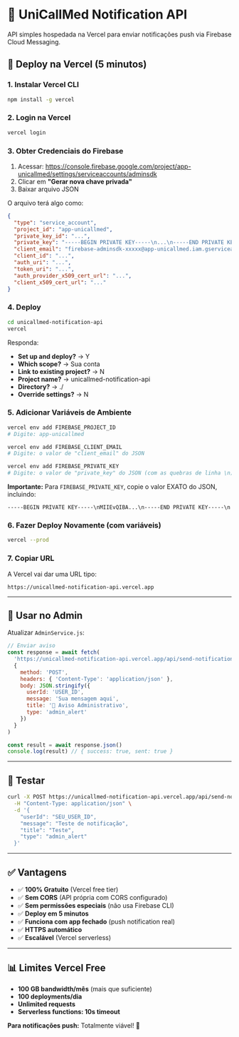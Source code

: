 # 🔔 UniCallMed Notification API

API simples hospedada na Vercel para enviar notificações push via Firebase Cloud Messaging.

## 🚀 Deploy na Vercel (5 minutos)

### **1. Instalar Vercel CLI**

```bash
npm install -g vercel
```

### **2. Login na Vercel**

```bash
vercel login
```

### **3. Obter Credenciais do Firebase**

1. Acessar: https://console.firebase.google.com/project/app-unicallmed/settings/serviceaccounts/adminsdk
2. Clicar em **"Gerar nova chave privada"**
3. Baixar arquivo JSON

O arquivo terá algo como:

```json
{
  "type": "service_account",
  "project_id": "app-unicallmed",
  "private_key_id": "...",
  "private_key": "-----BEGIN PRIVATE KEY-----\n...\n-----END PRIVATE KEY-----\n",
  "client_email": "firebase-adminsdk-xxxxx@app-unicallmed.iam.gserviceaccount.com",
  "client_id": "...",
  "auth_uri": "...",
  "token_uri": "...",
  "auth_provider_x509_cert_url": "...",
  "client_x509_cert_url": "..."
}
```

### **4. Deploy**

```bash
cd unicallmed-notification-api
vercel
```

Responda:
- **Set up and deploy?** → Y
- **Which scope?** → Sua conta
- **Link to existing project?** → N
- **Project name?** → unicallmed-notification-api
- **Directory?** → ./
- **Override settings?** → N

### **5. Adicionar Variáveis de Ambiente**

```bash
vercel env add FIREBASE_PROJECT_ID
# Digite: app-unicallmed

vercel env add FIREBASE_CLIENT_EMAIL
# Digite: o valor de "client_email" do JSON

vercel env add FIREBASE_PRIVATE_KEY
# Digite: o valor de "private_key" do JSON (com as quebras de linha \n)
```

**Importante:** Para `FIREBASE_PRIVATE_KEY`, copie o valor EXATO do JSON, incluindo:
```
-----BEGIN PRIVATE KEY-----\nMIIEvQIBA...\n-----END PRIVATE KEY-----\n
```

### **6. Fazer Deploy Novamente (com variáveis)**

```bash
vercel --prod
```

### **7. Copiar URL**

A Vercel vai dar uma URL tipo:
```
https://unicallmed-notification-api.vercel.app
```

---

## 📡 Usar no Admin

Atualizar `AdminService.js`:

```javascript
// Enviar aviso
const response = await fetch(
  'https://unicallmed-notification-api.vercel.app/api/send-notification',
  {
    method: 'POST',
    headers: { 'Content-Type': 'application/json' },
    body: JSON.stringify({
      userId: 'USER_ID',
      message: 'Sua mensagem aqui',
      title: '📢 Aviso Administrativo',
      type: 'admin_alert'
    })
  }
)

const result = await response.json()
console.log(result) // { success: true, sent: true }
```

---

## 🧪 Testar

```bash
curl -X POST https://unicallmed-notification-api.vercel.app/api/send-notification \
  -H "Content-Type: application/json" \
  -d '{
    "userId": "SEU_USER_ID",
    "message": "Teste de notificação",
    "title": "Teste",
    "type": "admin_alert"
  }'
```

---

## ✅ Vantagens

- ✅ **100% Gratuito** (Vercel free tier)
- ✅ **Sem CORS** (API própria com CORS configurado)
- ✅ **Sem permissões especiais** (não usa Firebase CLI)
- ✅ **Deploy em 5 minutos**
- ✅ **Funciona com app fechado** (push notification real)
- ✅ **HTTPS automático**
- ✅ **Escalável** (Vercel serverless)

---

## 📊 Limites Vercel Free

- **100 GB bandwidth/mês** (mais que suficiente)
- **100 deployments/dia**
- **Unlimited requests**
- **Serverless functions: 10s timeout**

**Para notificações push:** Totalmente viável! 🎉
